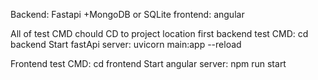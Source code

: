 

Backend: Fastapi +MongoDB or SQLite
frontend: angular


All of test CMD chould CD to project location first
backend test CMD:
cd backend
    Start fastApi server:
        uvicorn main:app --reload

Frontend test CMD:
cd frontend
    Start angular server:
        npm run start
